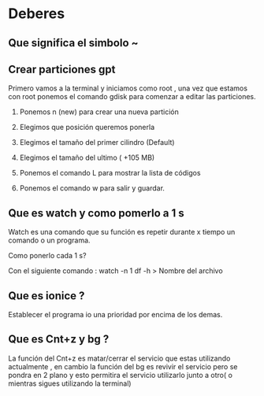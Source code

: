 # Deberes

## Que significa el simbolo ~

## Crear particiones gpt 

Primero vamos a la terminal y iniciamos como root , una vez que estamos con root ponemos el comando gdisk para comenzar a editar las particiones.

1. Ponemos n (new) para crear una nueva partición

2. Elegimos que posición queremos ponerla

3. Elegimos el tamaño del primer cilindro (Default)

4. Elegimos el tamaño del ultimo ( +105 MB)

5. Ponemos el comando L para mostrar la lista de códigos

6. Ponemos el comando w para salir y guardar.


## Que es watch y como pomerlo a 1 s

Watch es una comando que su función es repetir durante x tiempo un comando o un programa.

Como ponerlo cada 1 s?

Con el siguiente comando :
watch -n 1 df -h > Nombre del archivo

## Que es ionice ?

Establecer el programa io una prioridad por encima de los demas.

## Que es Cnt+z y bg ?

La función del Cnt+z es matar/cerrar el servicio que estas utilizando actualmente , en cambio la función del bg es revivir el servicio pero se pondra en 2 plano y esto permitira el servicio utilizarlo junto a otro( o mientras sigues utilizando la terminal)
